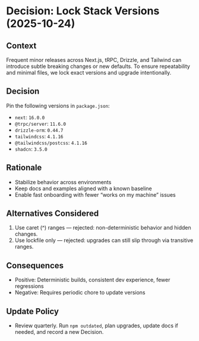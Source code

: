 # Decision: Lock Stack Versions (2025-10-24)

## Context
Frequent minor releases across Next.js, tRPC, Drizzle, and Tailwind can introduce subtle breaking changes or new defaults. To ensure repeatability and minimal files, we lock exact versions and upgrade intentionally.

## Decision
Pin the following versions in `package.json`:
- `next`: `16.0.0`
- `@trpc/server`: `11.6.0`
- `drizzle-orm`: `0.44.7`
- `tailwindcss`: `4.1.16`
- `@tailwindcss/postcss`: `4.1.16`
- `shadcn`: `3.5.0`

## Rationale
- Stabilize behavior across environments
- Keep docs and examples aligned with a known baseline
- Enable fast onboarding with fewer “works on my machine” issues

## Alternatives Considered
1. Use caret (^) ranges — rejected: non-deterministic behavior and hidden changes.
2. Use lockfile only — rejected: upgrades can still slip through via transitive ranges.

## Consequences
- Positive: Deterministic builds, consistent dev experience, fewer regressions
- Negative: Requires periodic chore to update versions

## Update Policy
- Review quarterly. Run `npm outdated`, plan upgrades, update docs if needed, and record a new Decision.

